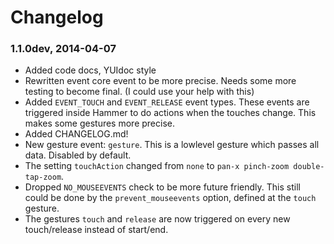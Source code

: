 # Changelog

### 1.1.0dev, 2014-04-07
- Added code docs, YUIdoc style
- Rewritten event core event to be more precise. Needs some more testing to become final. (I could use your help with this)
- Added `EVENT_TOUCH` and `EVENT_RELEASE` event types. These events are triggered inside Hammer to do actions when the touches change. This makes some gestures more precise.
- Added CHANGELOG.md!
- New gesture event: `gesture`. This is a lowlevel gesture which passes all data. Disabled by default.
- The setting `touchAction` changed from `none` to `pan-x pinch-zoom double-tap-zoom`.
- Dropped `NO_MOUSEEVENTS` check to be more future friendly. This still could be done by the `prevent_mouseevents` option, defined at the `touch` gesture.
- The gestures `touch` and `release` are now triggered on every new touch/release instead of start/end.
